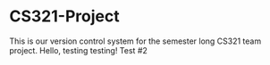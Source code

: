 # CS321-Project
This is our version control system for the semester long CS321 team project.
Hello, testing testing!
Test #2